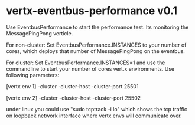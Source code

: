 vertx-eventbus-performance v0.1
==========================

Use EventbusPerformance to start the performance test. Its monitoring the MessagePingPong verticle.

For non-cluster:
Set EventbusPerformance.INSTANCES to your number of cores, which deploys that number of MessagePingPong on the eventbus.

For cluster:
Set EventbusPerformance.INSTANCES=1 and use the commandline to start your number of cores vert.x environments.
Use following parameters:

[vertx env 1] -cluster -cluster-host <your local ip of an interface> -cluster-port 25501

[vertx env 2] -cluster -cluster-host <your local ip of an interface> -cluster-port 25502

under linux you could use "sudo tcptrack -i lo" which shows the tcp traffic on loopback network interface where vertx envs will communicate over.
